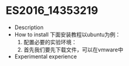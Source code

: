 # ES2016_14353219

* Description
* How to install
  下面安装教程以ubuntu为例：
  1. 配置必要的实验环境：
  2. 首先我们要先下载文件，可以在vmware中
* Experimental experience
